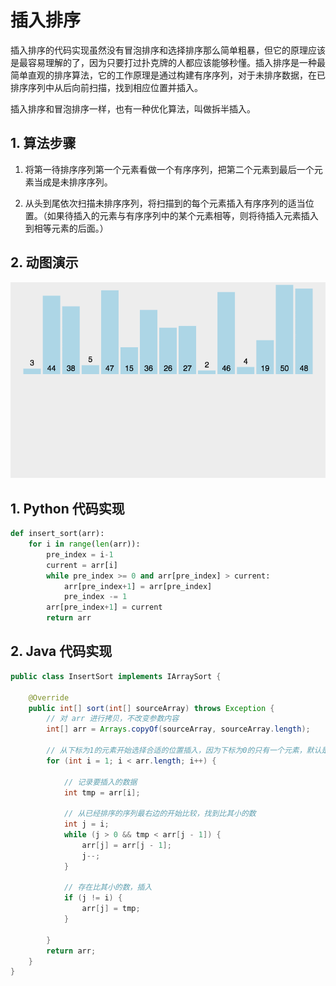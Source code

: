 # 插入排序

插入排序的代码实现虽然没有冒泡排序和选择排序那么简单粗暴，但它的原理应该是最容易理解的了，因为只要打过扑克牌的人都应该能够秒懂。插入排序是一种最简单直观的排序算法，它的工作原理是通过构建有序序列，对于未排序数据，在已排序序列中从后向前扫描，找到相应位置并插入。

插入排序和冒泡排序一样，也有一种优化算法，叫做拆半插入。


## 1. 算法步骤

1. 将第一待排序序列第一个元素看做一个有序序列，把第二个元素到最后一个元素当成是未排序序列。

2. 从头到尾依次扫描未排序序列，将扫描到的每个元素插入有序序列的适当位置。（如果待插入的元素与有序序列中的某个元素相等，则将待插入元素插入到相等元素的后面。）


## 2. 动图演示

![动图演示](res/insertionSort.gif)


## 1. Python 代码实现

```python
def insert_sort(arr):
    for i in range(len(arr)):
        pre_index = i-1
        current = arr[i]
        while pre_index >= 0 and arr[pre_index] > current:
            arr[pre_index+1] = arr[pre_index]
            pre_index -= 1
        arr[pre_index+1] = current
        return arr
```

## 2. Java 代码实现

```java
public class InsertSort implements IArraySort {

    @Override
    public int[] sort(int[] sourceArray) throws Exception {
        // 对 arr 进行拷贝，不改变参数内容
        int[] arr = Arrays.copyOf(sourceArray, sourceArray.length);

        // 从下标为1的元素开始选择合适的位置插入，因为下标为0的只有一个元素，默认是有序的
        for (int i = 1; i < arr.length; i++) {

            // 记录要插入的数据
            int tmp = arr[i];

            // 从已经排序的序列最右边的开始比较，找到比其小的数
            int j = i;
            while (j > 0 && tmp < arr[j - 1]) {
                arr[j] = arr[j - 1];
                j--;
            }

            // 存在比其小的数，插入
            if (j != i) {
                arr[j] = tmp;
            }

        }
        return arr;
    }
}
```
